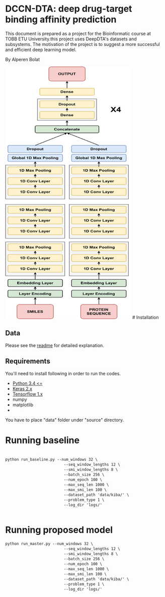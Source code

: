 #  DCCN-DTA: deep drug-target binding affinity prediction

This document is  prepared as a project for the Bioinformatic course at TOBB ETU University.this project uses DeepDTA's datasets and subsystems. The motivation of the project is to suggest a more successful and efficient deep learning model.

By Alperen Bolat

 <img src="https://github.com/alperenbolat0/DCNN-DTA/blob/master/docs/figures/bioenformatic%20figure%202.png" width="400" height="800">
# Installation

## Data

Please see the [readme](https://github.com/hkmztrk/DeepDTA/blob/master/data/README.md) for detailed explanation.

## Requirements

You'll need to install following in order to run the codes.

*  [Python 3.4 <=](https://www.python.org/downloads/)
*  [Keras 2.x](https://pypi.org/project/Keras/)
*  [Tensorflow 1.x](https://www.tensorflow.org/install/)
*  numpy
*  matplotlib
* 

You have to place "data" folder under "source" directory. 

# Running baseline
```

python run_baseline.py --num_windows 32 \
                          --seq_window_lengths 12 \
                          --smi_window_lengths 8 \
                          --batch_size 256 \
                          --num_epoch 100 \
                          --max_seq_len 1000 \
                          --max_smi_len 100 \
                          --dataset_path 'data/kiba/' \
                          --problem_type 1 \
                          --log_dir 'logs/'


```
# Running proposed model
```
python run_master.py --num_windows 32 \
                          --seq_window_lengths 12 \
                          --smi_window_lengths 8 \
                          --batch_size 256 \
                          --num_epoch 100 \
                          --max_seq_len 1000 \
                          --max_smi_len 100 \
                          --dataset_path 'data/kiba/' \
                          --problem_type 1 \
                          --log_dir 'logs/'


```






